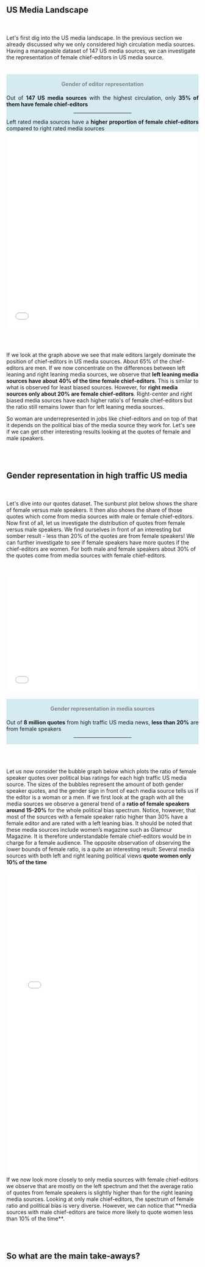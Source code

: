 <!-- ---
layout: post
title: "Statistics"
# subtitle: "because they lacked opposable thumbs and the brainpower to build a space program."
background: ''
--- -->

## US Media Landscape
<br><br>
Let's first dig into the US media landscape. In the previous section we already discussed why we only considered high circulation media sources. Having a manageable dataset of 147 US media sources, we can investigate the representation of female chief-editors in US media source.
<br><br>
<div class="row">
      <div class="col-lg-4" style="background-color:rgba(173, 216, 230, 0.5); text-align:center">
            <div class="d-block h-100">
                <h4 style="color:#858585;"><br>Gender of editor representation</h4>
                  <p align="justify"> Out of <b>147 US media sources</b> with the highest circulation, only <b>35% of them have female chief-editors</b> </p>
                <hr style="margin: auto;border-color: rgb(173, 216, 230); border-width: 0.25rem; width: 30%;">
                <p align="justify"> Left rated media sources have a <b>higher proportion of female chief-editors</b> compared to right rated media sources </p>
            </div>
      </div>
      <div class="col-lg-8">
            <div class="d-block h-100">
                <iframe  width = "100%" height= "500" frameborder="0" scrolling="no" src="//plotly.com/~VFayt99/3.embed"></iframe>
            </div>
      </div>
      
</div>


<br><br>

If we look at the graph above we see that male editors largely dominate the position of chief-editors in US media sources. About 65% of the chief-editors are men. If we now concentrate on the differences between left leaning and right leaning media sources, we observe that **left leaning media sources have about 40% of the time female chief-editors**. This is similar to what is observed for least biased sources. However, for **right media sources only about 20% are female chief-editors**. Right-center and right biased media sources have each higher ratio's of female chief-editors but the ratio still remains lower than for left leaning media sources. <br>

So woman are underrepresented in jobs like chief-editors and on top of that it depends on the political bias of the media source they work for. Let's see if we can get other interesting results looking at the quotes of female and male speakers. 

<br><br>

## Gender representation in high traffic US media
<br><br>
Let's dive into our quotes dataset. The sunburst plot below shows the share of female versus male speakers. It then also shows the share of those quotes which come from media sources with male or female chief-editors. Now first of all, let us investigate the distribution of quotes from female versus male speakers. We find ourselves in front of an interesting but somber result - less than 20% of the quotes are from female speakers! We can further investigate to see if female speakers have more quotes if the chief-editors are women. For both male and female speakers about 30% of the quotes come from media sources with female chief-editors. 
<br><br><br>
<div class="row">
    <div class="col-lg-8">
            <div class="d-block h-100">
                <iframe width="100%" height="300" frameborder="0" scrolling="no" src="//plotly.com/~VFayt99/1.embed"></iframe>
            </div>
      </div>
      <div class="col-lg-4" style="background-color:rgba(173, 216, 230, 0.5); text-align:center">
            <div class="d-block h-100">
                <h4 style="color:#858585;"><br>Gender representation in media sources</h4>
                  <p align="justify"> Out of <b>8 million quotes</b> from high traffic US media news, <b>less than 20%</b> are from female speakers </p>
                <hr style="margin: auto;border-color: rgb(173, 216, 230); border-width: 0.25rem; width: 30%;">
                <br>
            </div>
      </div>
</div>

<br><br>

Let us now consider the bubble graph below which plots the ratio of female speaker quotes over political bias ratings for each high traffic US media source. The sizes of the bubbles represent the amount of both gender speaker quotes, and the gender sign in front of each media source tells us if the editor is a woman or a men. If we first look at the graph with all the media sources we observe a general trend of a **ratio of female speakers around 15-20%** for the whole political bias spectrum. Notice, however, that most of the sources with a female speaker ratio higher than 30% have a female editor and are rated with a left leaning bias. It should be noted that these media sources include women’s magazine such as Glamour Magazine. It is therefore understandable female chief-editors would be in charge for a female audience. The opposite observation of observing the lower bounds of female ratio, is a quite an interesting result: Several media sources with both left and right leaning political views **quote women only 10% of the time**

<iframe width="100%" height="800" frameborder="0" scrolling="no" src="//plotly.com/~VFayt99/18.embed"></iframe>

<br>
If we now look more closely to only media sources with female chief-editors we observe that are mostly on the left spectrum and thet the average ratio of quotes from female speakers is slightly higher than for the right leaning media sources. Looking at only male chief-editors, the spectrum of female ratio and political bias is very diverse. However, we can notice that **media sources with male chief-editors are twice more likely to quote women less than 10% of the time**.

<br><br>
## So what are the main take-aways?
<br><br>